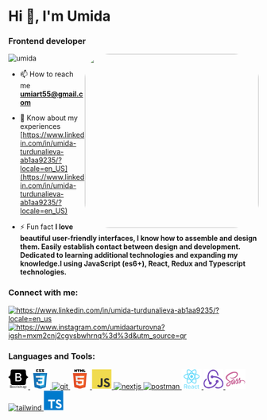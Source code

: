 <h1 align="left">Hi 👋, I'm Umida</h1>
<h3 align="leftr">Frontend developer</h3>
<img align="right"  height="350" width="350" style="border-radius: 50px;" src="https://www.travelawaits.com/wp-content/uploads/2022/02/remote-work-balcony.jpg?resize=800%2C800"/>

<p align="left"> <img src="https://komarev.com/ghpvc/?username=umida&label=Profile%20views&color=0e75b6&style=flat" alt="umida" /> </p>

- 📫 How to reach me **umiart55@gmail.com**

- 📄 Know about my experiences [https://www.linkedin.com/in/umida-turdunalieva-ab1aa9235/?locale=en_US](https://www.linkedin.com/in/umida-turdunalieva-ab1aa9235/?locale=en_US)

- ⚡ Fun fact **I love beautiful user-friendly interfaces, I know how to assemble and design them. Easily establish contact between design and development. Dedicated to learning additional technologies and expanding my knowledge.I using JavaScript (es6+), React, Redux and Typescript technologies.**

<h3 align="left">Connect with me:</h3>
<p align="left">
<a href="https://linkedin.com/in/https://www.linkedin.com/in/umida-turdunalieva-ab1aa9235/?locale=en_us" target="blank"><img align="center" src="https://raw.githubusercontent.com/rahuldkjain/github-profile-readme-generator/master/src/images/icons/Social/linked-in-alt.svg" alt="https://www.linkedin.com/in/umida-turdunalieva-ab1aa9235/?locale=en_us" height="30" width="40" /></a>
<a href="https://instagram.com/https://www.instagram.com/umidaarturovna?igsh=mxm2cnj2cgvsbwhrnq%3d%3d&utm_source=qr" target="blank"><img align="center" src="https://raw.githubusercontent.com/rahuldkjain/github-profile-readme-generator/master/src/images/icons/Social/instagram.svg" alt="https://www.instagram.com/umidaarturovna?igsh=mxm2cnj2cgvsbwhrnq%3d%3d&utm_source=qr" height="30" width="40" /></a>
</p>

<h3 align="left">Languages and Tools:</h3>
<p align="left"> <a href="https://getbootstrap.com" target="_blank" rel="noreferrer"> <img src="https://raw.githubusercontent.com/devicons/devicon/master/icons/bootstrap/bootstrap-plain-wordmark.svg" alt="bootstrap" width="40" height="40"/> </a> <a href="https://www.w3schools.com/css/" target="_blank" rel="noreferrer"> <img src="https://raw.githubusercontent.com/devicons/devicon/master/icons/css3/css3-original-wordmark.svg" alt="css3" width="40" height="40"/> </a> <a href="https://git-scm.com/" target="_blank" rel="noreferrer"> <img src="https://www.vectorlogo.zone/logos/git-scm/git-scm-icon.svg" alt="git" width="40" height="40"/> </a> <a href="https://www.w3.org/html/" target="_blank" rel="noreferrer"> <img src="https://raw.githubusercontent.com/devicons/devicon/master/icons/html5/html5-original-wordmark.svg" alt="html5" width="40" height="40"/> </a> <a href="https://developer.mozilla.org/en-US/docs/Web/JavaScript" target="_blank" rel="noreferrer"> <img src="https://raw.githubusercontent.com/devicons/devicon/master/icons/javascript/javascript-original.svg" alt="javascript" width="40" height="40"/> </a> <a href="https://nextjs.org/" target="_blank" rel="noreferrer"> <img src="https://cdn.worldvectorlogo.com/logos/nextjs-2.svg" alt="nextjs" width="40" height="40"/> </a> <a href="https://postman.com" target="_blank" rel="noreferrer"> <img src="https://www.vectorlogo.zone/logos/getpostman/getpostman-icon.svg" alt="postman" width="40" height="40"/> </a> <a href="https://reactjs.org/" target="_blank" rel="noreferrer"> <img src="https://raw.githubusercontent.com/devicons/devicon/master/icons/react/react-original-wordmark.svg" alt="react" width="40" height="40"/> </a> <a href="https://redux.js.org" target="_blank" rel="noreferrer"> <img src="https://raw.githubusercontent.com/devicons/devicon/master/icons/redux/redux-original.svg" alt="redux" width="40" height="40"/> </a> <a href="https://sass-lang.com" target="_blank" rel="noreferrer"> <img src="https://raw.githubusercontent.com/devicons/devicon/master/icons/sass/sass-original.svg" alt="sass" width="40" height="40"/> </a> <a href="https://tailwindcss.com/" target="_blank" rel="noreferrer"> <img src="https://www.vectorlogo.zone/logos/tailwindcss/tailwindcss-icon.svg" alt="tailwind" width="40" height="40"/> </a> <a href="https://www.typescriptlang.org/" target="_blank" rel="noreferrer"> <img src="https://raw.githubusercontent.com/devicons/devicon/master/icons/typescript/typescript-original.svg" alt="typescript" width="40" height="40"/> </a> </p>

